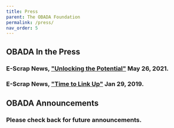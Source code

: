 ```yaml
---
title: Press
parent: The OBADA Foundation
permalink: /press/
nav_order: 5
---
```



## OBADA In the Press

### E-Scrap News, ["Unlocking the Potential"](https://resource-recycling.com/e-scrap/2021/05/26/unlocking-the-potential/) May 26, 2021.

### E-Scrap News, ["Time to Link Up"](https://resource-recycling.com/e-scrap/2019/01/29/time-to-link-up/) Jan 29, 2019.





## OBADA Announcements

### Please check back for future announcements. 

